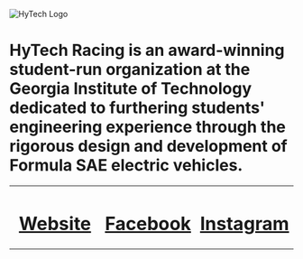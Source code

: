 ![HyTech Logo](https://hytechracing.gatech.edu/images/hytech_logo.png)

# HyTech Racing is an award-winning student-run organization at the Georgia Institute of Technology dedicated to furthering students' engineering experience through the rigorous design and development of Formula SAE electric vehicles.

<table width="100%">
<tr>
<td width="33.33%", align="center">

# [Website](https://hytechracing.gatech.edu/)

</td>
<td width="33.33%", align="center">

# [Facebook](https://www.facebook.com/HyTechRacing/)

</td>
<td width="33.33%", align="center">

# [Instagram](https://www.instagram.com/hytech.racing/)

</td>
</tr>
</table>

